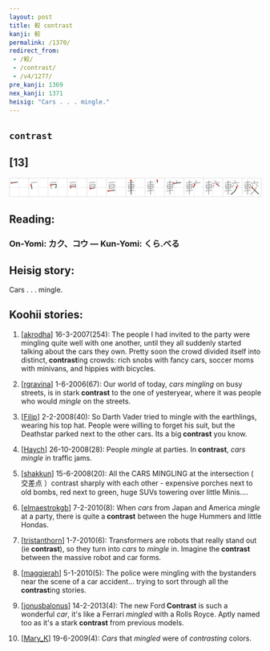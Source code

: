 ```yaml
---
layout: post
title: 較 contrast
kanji: 較
permalink: /1370/
redirect_from:
 - /較/
 - /contrast/
 - /v4/1277/
pre_kanji: 1369
nex_kanji: 1371
heisig: "Cars . . . mingle."
---
```


## `contrast`

## [13]

<div class="stroke"><img src="../images/E8BC83.png" /></div>

## Reading:

### On-Yomi: カク、コウ &mdash; Kun-Yomi: くら.べる

## Heisig story:

Cars . . . mingle.

## Koohii stories:

1) [<a href="http://kanji.koohii.com/profile/akrodha">akrodha</a>] 16-3-2007(254): The people I had invited to the party were mingling quite well with one another, until they all suddenly started talking about the cars they own. Pretty soon the crowd divided itself into distinct,<strong> contrast</strong>ing crowds: rich snobs with fancy cars, soccer moms with minivans, and hippies with bicycles.

2) [<a href="http://kanji.koohii.com/profile/rgravina">rgravina</a>] 1-6-2006(67): Our world of today, <em>cars</em> <em>mingling</em> on busy streets, is in stark<strong> contrast</strong> to the one of yesteryear, where it was people who would <em>mingle</em> on the streets.

3) [<a href="http://kanji.koohii.com/profile/Filip">Filip</a>] 2-2-2008(40): So Darth Vader tried to mingle with the earthlings, wearing his top hat. People were willing to forget his suit, but the Deathstar parked next to the other cars. Its a big<strong> contrast</strong> you know.

4) [<a href="http://kanji.koohii.com/profile/Haych">Haych</a>] 26-10-2008(28): People <em>mingle</em> at parties. In<strong> contrast</strong>, <em>cars mingle</em> in traffic jams.

5) [<a href="http://kanji.koohii.com/profile/shakkun">shakkun</a>] 15-6-2008(20): All the CARS MINGLING at the intersection ( 交差点 ）contrast sharply with each other - expensive porches next to old bombs, red next to green, huge SUVs towering over little Minis....

6) [<a href="http://kanji.koohii.com/profile/elmaestrokgb">elmaestrokgb</a>] 7-2-2010(8): When <em>cars</em> from Japan and America <em>mingle</em> at a party, there is quite a<strong> contrast</strong> between the huge Hummers and little Hondas.

7) [<a href="http://kanji.koohii.com/profile/tristanthorn">tristanthorn</a>] 1-7-2010(6): Transformers are robots that really stand out (ie<strong> contrast</strong>), so they turn into <em>cars</em> to <em>mingle</em> in. Imagine the<strong> contrast</strong> between the massive robot and car forms.

8) [<a href="http://kanji.koohii.com/profile/maggierah">maggierah</a>] 5-1-2010(5): The police were mingling with the bystanders near the scene of a car accident... trying to sort through all the<strong> contrast</strong>ing stories.

9) [<a href="http://kanji.koohii.com/profile/jonusbalonus">jonusbalonus</a>] 14-2-2013(4): The new Ford<strong> Contrast</strong> is such a wonderful <em>car</em>, it&#039;s like a Ferrari <em>mingled</em> with a Rolls Royce. Aptly named too as it&#039;s a stark<strong> contrast</strong> from previous models.

10) [<a href="http://kanji.koohii.com/profile/Mary_K">Mary_K</a>] 19-6-2009(4): <em>Cars</em> that <em>mingled</em> were of <em>contrasting</em> colors.
